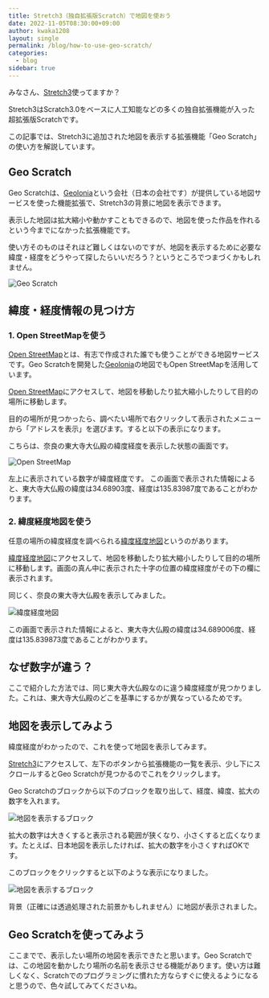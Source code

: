 ```yaml
---
title: Stretch3（独自拡張版Scratch）で地図を使おう
date: 2022-11-05T08:30:00+09:00
author: kwaka1208
layout: single
permalink: /blog/how-to-use-geo-scratch/
categories:
  - blog
sidebar: true
---
```

みなさん、[Stretch3](https://stretch3.github.io/)使ってますか？

Stretch3はScratch3.0をベースに人工知能などの多くの独自拡張機能が入った超拡張版Scratchです。

この記事では、Stretch3に追加された地図を表示する拡張機能「Geo Scratch」の使い方を解説しています。

## Geo Scratch
Geo Scratchは、[Geolonia](https://geolonia.com/)という会社（日本の会社です）が提供している地図サービスを使った機能拡張で、Stretch3の背景に地図を表示できます。

表示した地図は拡大縮小や動かすこともできるので、地図を使った作品を作れるという今までになかった拡張機能です。

使い方そのものはそれほど難しくはないのですが、地図を表示するために必要な緯度・経度をどうやって探したらいいだろう？というところでつまづくかもしれません。

![Geo Scratch](/assets/images/2022/geo-scratch.png)

## 緯度・経度情報の見つけ方
### 1. Open StreetMapを使う
[Open StreetMap](https://www.openstreetmap.org/)とは、有志で作成された誰でも使うことができる地図サービスです。Geo Scratchを開発した[Geolonia](https://geolonia.com/)の地図でもOpen StreetMapを活用しています。

[Open StreetMap](https://www.openstreetmap.org/)にアクセスして、地図を移動したり拡大縮小したりして目的の場所に移動します。

目的の場所が見つかったら、調べたい場所で右クリックして表示されたメニューから「アドレスを表示」を選びます。すると以下の表示になります。

こちらは、奈良の東大寺大仏殿の緯度経度を表示した状態の画面です。

![Open StreetMap](/assets/images/2022/OpenStreetMap.png)

左上に表示されている数字が緯度経度です。
この画面で表示された情報によると、東大寺大仏殿の緯度は34.68903度、経度は135.83987度であることがわかります。

### 2. 緯度経度地図を使う
任意の場所の緯度経度を調べられる[緯度経度地図](https://fukuno.jig.jp/app/map/latlng/)というのがあります。

[緯度経度地図](https://fukuno.jig.jp/app/map/latlng/)にアクセスして、地図を移動したり拡大縮小したりして目的の場所に移動します。画面の真ん中に表示された十字の位置の緯度経度がその下の欄に表示されます。

同じく、奈良の東大寺大仏殿を表示してみました。

![緯度経度地図](/assets/images/2022/lat-lon-map.png)

この画面で表示された情報によると、東大寺大仏殿の緯度は34.689006度、経度は135.839873度であることがわかります。

## なぜ数字が違う？
ここで紹介した方法では、同じ東大寺大仏殿なのに違う緯度経度が見つかりました。これは、東大寺大仏殿のどこを基準にするかが異なっているためです。

## 地図を表示してみよう
緯度経度がわかったので、これを使って地図を表示してみます。

[Stretch3](https://stretch3.github.io/)にアクセスして、左下のボタンから拡張機能の一覧を表示、少し下にスクロールするとGeo Scratchが見つかるのでこれをクリックします。

Geo Scratchのブロックから以下のブロックを取り出して、経度、緯度、拡大の数字を入れます。

![地図を表示するブロック](/assets/images/2022/geo-scratch-block.png)

拡大の数字は大きくすると表示される範囲が狭くなり、小さくすると広くなります。たとえば、日本地図を表示したければ、拡大の数字を小さくすればOKです。

このブロックをクリックすると以下のような表示になりました。

![地図を表示するブロック](/assets/images/2022/daibutsuden.png)

背景（正確には透過処理された前景かもしれません）に地図が表示されました。

## Geo Scratchを使ってみよう
ここまでで、表示したい場所の地図を表示できたと思います。Geo Scratchでは、この地図を動かしたり場所の名前を表示させる機能があります。使い方は難しくなく、Scratchでのプログラミングに慣れた方ならすぐに使えるようになると思うので、色々試してみてくださいね。